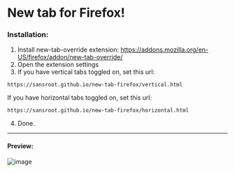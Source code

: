 # New tab for Firefox!

### Installation:

1. Install new-tab-override extension: <a>https://addons.mozilla.org/en-US/firefox/addon/new-tab-override/</a>
2. Open the extension settings
3. If you have vertical tabs toggled on, set this url:
```
https://sansroot.github.io/new-tab-firefox/vertical.html
```
 If you have horizontal tabs toggled on, set this url:
```
https://sansroot.github.io/new-tab-firefox/horizontal.html
```
4. Done.

---

#### Preview:
![image](https://github.com/user-attachments/assets/656d1f37-0eec-4d28-ab9d-5c3cfb454ec1)
